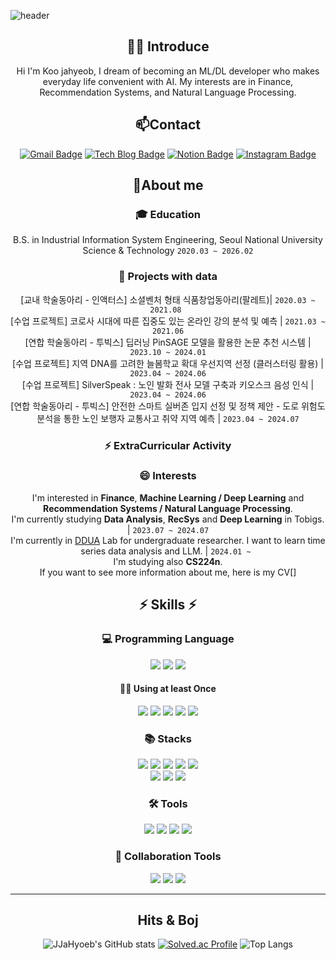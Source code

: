 ![header](https://capsule-render.vercel.app/api?type=wave&color=auto&height=300&section=header&text=Welcome%20JaHyeob's%20github&fontSize=50)

<div align="center">
  
## 🙋‍♂️ Introduce
Hi I'm Koo jahyeob, I dream of becoming an ML/DL developer who makes everyday life convenient with AI. My interests are in Finance, Recommendation Systems, and Natural Language Processing.

## 📫Contact
[![Gmail Badge](https://img.shields.io/badge/-Gmail-c14438?style=flat-square&logo=Gmail&logoColor=white&link=mailto:gjm01083145028@gmail.com)](mailto:gjm01083145028@gmail.com) 
[![Tech Blog Badge](https://img.shields.io/badge/-Tech%20blog-black?style=flat-square&logo=velog&link=https://velog.io/@jja_jja/posts)](https://velog.io/@jja_jja/posts)
[![Notion Badge](https://img.shields.io/badge/-Notion-000?style=flat-square&logo=notion&logoColor=white&link=https://www.notion.so/4c2f27f7472840d5a44a8c96c8b356c8)]()
[![Instagram Badge](https://img.shields.io/badge/-Instagram-5851DB?style=flat-square&logo=instagram&logoColor=white&link=https://www.instagram.com/jja_hyeob/)](https://www.instagram.com/jja_hyeob/)


## 🔭About me

### :mortar_board: Education
B.S. in Industrial Information System Engineering, Seoul National University Science & Technology `2020.03 ~ 2026.02`

### 🔭 Projects with data
[교내 학술동아리 - 인액터스] 소셜벤처 형태 식품창업동아리(팔레트)| ```2020.03 ~ 2021.08 ``` <br>
[수업 프로젝트] 코로사 시대에 따른 집중도 있는 온라인 강의 분석 및 예측 | ```2021.03 ~ 2021.06``` <br>
[연합 학술동아리 - 투빅스] 딥러닝 PinSAGE 모델을 활용한 논문 추천 시스템 | ```2023.10 ~ 2024.01``` <br>
[수업 프로젝트] 지역 DNA를 고려한 늘봄학교 확대 우선지역 선정 (클러스터링 활용) | ```2023.04 ~ 2024.06``` <br>
[수업 프로젝트] SilverSpeak : 노인 발화 전사 모델 구축과 키오스크 음성 인식 | ```2023.04 ~ 2024.06``` <br>
[연합 학술동아리 - 투빅스] 안전한 스마트 실버존 입지 선정 및 정책 제안 - 도로 위험도 분석을 통한 노인 보행자 교통사고 취약 지역 예측 | ```2023.04 ~ 2024.07```


### ⚡ ExtraCurricular Activity


### 😄 Interests
I'm interested in **Finance**, **Machine Learning / Deep Learning** and **Recommendation Systems / Natural Language Processing**. <br>
I'm currently studying **Data Analysis**, **RecSys** and **Deep Learning** in Tobigs. | ```2023.07 ~ 2024.07``` <br>
I'm currently in [DDUA](https://ddua.seoultech.ac.kr/index.do) Lab for undergraduate researcher. I want to learn time series data analysis and LLM. | ```2024.01 ~ ``` <br>
I'm studying also **CS224n**.<br>
If you want to see more information about me, here is my CV[]

<div>

## ⚡ Skills ⚡

  ### 💻 Programming Language
  <img src="https://img.shields.io/badge/Python-3776AB?style=for-the-badge&logo=Python&logoColor=white">  
  <img src="https://img.shields.io/badge/R-276DC3?style=for-the-badge&logo=R&logoColor=white">
  <img src="https://img.shields.io/badge/MySQL-4479A1?style=for-the-badge&logo=MySQL&logoColor=white"> <br/> 

  #### ✋🏻 Using at least Once
  <img src="https://img.shields.io/badge/Java-276DC3?style=for-the-badge&logo=OpenJDK&logoColor=white">
  <img src="https://img.shields.io/badge/HTML5-E34F26?style=for-the-badge&logo=HTML5&logoColor=white">
  <img src="https://img.shields.io/badge/CSS3-1572B6?style=for-the-badge&logo=CSS3&logoColor=white">
  <img src="https://img.shields.io/badge/JavaScript-F7DF1E?style=for-the-badge&logo=JavaScript&logoColor=white">
  <img src="https://img.shields.io/badge/Node.js-339933?style=for-the-badge&logo=Node.js&logoColor=white">
 
  ### 📚 Stacks
  <img src="https://img.shields.io/badge/Pandas-150458?style=flat-square&logo=Pandas&logoColor=white">
  <img src="https://img.shields.io/badge/Numpy-150458?style=flat-square&logo=Numpy&logoColor=white">
  <img src="https://img.shields.io/badge/PyTorch-EE4C2C?style=flat-square&logo=PyTorch&logoColor=white">
  <img src="https://img.shields.io/badge/TensorFlow-FF6F00?style=flat&logo=TensorFlow&logoColor=white"/> 
  <img src="https://img.shields.io/badge/Keras-D00000?style=flat-square&logo=Keras&logoColor=white"> <br/> 
  <img src="https://img.shields.io/badge/scikit-learn-F7931E?style=flat&logo=scikit-learn&logoColor=white"/>
  <img src="https://img.shields.io/badge/Matplotlib-00ffff?style=flat-square&logo=Matplotlib&logoColor=black">
  <img src="https://img.shields.io/badge/-Plotly-3F4F75?&logo=Plotly&logoColor=white">
  
  ### 🛠 Tools
  <img src="https://img.shields.io/badge/Visual Studio Code-007ACC?style=flat&logo=Visual Studio Code&logoColor=white"/>
  <img src="https://img.shields.io/badge/Google Colab-F9AB00?style=flat&logo=Google Colab&logoColor=white"/>
  <img src="https://img.shields.io/badge/Jupyter-F37626?style=flat&logo=Jupyter&logoColor=white"/>  
  <img src="https://img.shields.io/badge/Anaconda-44A833?style=flat&logo=Anaconda&logoColor=white"/> 

  ### 👯 Collaboration Tools
  ![](https://img.shields.io/badge/-Git-F05032?&logo=Git&logoColor=white)
    ![](https://img.shields.io/badge/-Notion-000000?&logo=Notion&logoColor=white)
    ![](https://img.shields.io/badge/-Slack-4A154B?&logo=Slack&logoColor=white)

---
 </div>
 

##  Hits & Boj
![JJaHyoeb's GitHub stats](https://github-readme-stats.vercel.app/api?username=koojahyeob&show_icons=true&theme=radical)
[![Solved.ac Profile](http://mazassumnida.wtf/api/v2/generate_badge?boj=rnwkguq1506)](https://solved.ac/rnwkguq1506/)
![Top Langs](https://github-readme-stats.vercel.app/api/top-langs/?username=koojahyeob)

